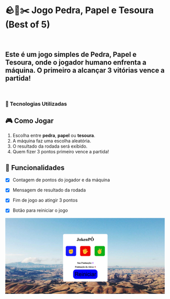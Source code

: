 <h1>🪨📄✂️ Jogo Pedra, Papel e Tesoura (Best of 5)</h1>
<br>
<h2>Este é um jogo simples de Pedra, Papel e Tesoura, onde o jogador humano enfrenta a máquina. O primeiro a alcançar 3 vitórias vence a partida!</h2>
<br>
<h3>🚀 Tecnologias Utilizadas</h3>


## 🎮 Como Jogar

1. Escolha entre **pedra**, **papel** ou **tesoura**.
2. A máquina faz uma escolha aleatória.
3. O resultado da rodada será exibido.
4. Quem fizer 3 pontos primeiro vence a partida!

## 🔁 Funcionalidades

- [x] Contagem de pontos do jogador e da máquina  
- [x] Mensagem de resultado da rodada  
- [x] Fim de jogo ao atingir 3 pontos  
- [x] Botão para reiniciar o jogo  


<img src="https://github.com/lucasalves9/Joken-po/blob/master/img/Captura%20de%20tela%202025-04-15%20095511.png?raw=true">
